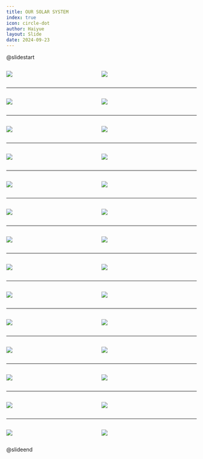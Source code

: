 ```yaml
---
title: OUR SOLAR SYSTEM
index: true
icon: circle-dot
author: Haiyue
layout: Slide
date: 2024-09-23
---
```

 
@slidestart

<div style="display:flex">
<div style="flex:1">

![](/reading/english/Level-S/OUR%20SOLAR%20SYSTEM/001.webp)
</div>
<div style="flex:1">

![](/reading/english/Level-S/OUR%20SOLAR%20SYSTEM/002.webp)
</div>
</div>

---

<div style="display:flex">
<div style="flex:1">

![](/reading/english/Level-S/OUR%20SOLAR%20SYSTEM/003.webp)
</div>
<div style="flex:1">

![](/reading/english/Level-S/OUR%20SOLAR%20SYSTEM/004.webp)
</div>
</div>

---

<div style="display:flex">
<div style="flex:1">

![](/reading/english/Level-S/OUR%20SOLAR%20SYSTEM/005.webp)
</div>
<div style="flex:1">

![](/reading/english/Level-S/OUR%20SOLAR%20SYSTEM/006.webp)
</div>
</div>

---

<div style="display:flex">
<div style="flex:1">

![](/reading/english/Level-S/OUR%20SOLAR%20SYSTEM/007.webp)
</div>
<div style="flex:1">

![](/reading/english/Level-S/OUR%20SOLAR%20SYSTEM/008.webp)
</div>
</div>

---

<div style="display:flex">
<div style="flex:1">

![](/reading/english/Level-S/OUR%20SOLAR%20SYSTEM/009.webp)
</div>
<div style="flex:1">

![](/reading/english/Level-S/OUR%20SOLAR%20SYSTEM/010.webp)
</div>
</div>

---

<div style="display:flex">
<div style="flex:1">

![](/reading/english/Level-S/OUR%20SOLAR%20SYSTEM/011.webp)
</div>
<div style="flex:1">

![](/reading/english/Level-S/OUR%20SOLAR%20SYSTEM/012.webp)
</div>
</div>

---

<div style="display:flex">
<div style="flex:1">

![](/reading/english/Level-S/OUR%20SOLAR%20SYSTEM/013.webp)
</div>
<div style="flex:1">

![](/reading/english/Level-S/OUR%20SOLAR%20SYSTEM/014.webp)
</div>
</div>

---

<div style="display:flex">
<div style="flex:1">

![](/reading/english/Level-S/OUR%20SOLAR%20SYSTEM/015.webp)
</div>
<div style="flex:1">

![](/reading/english/Level-S/OUR%20SOLAR%20SYSTEM/016.webp)
</div>
</div>

---

<div style="display:flex">
<div style="flex:1">

![](/reading/english/Level-S/OUR%20SOLAR%20SYSTEM/017.webp)
</div>
<div style="flex:1">

![](/reading/english/Level-S/OUR%20SOLAR%20SYSTEM/018.webp)
</div>
</div>

---

<div style="display:flex">
<div style="flex:1">

![](/reading/english/Level-S/OUR%20SOLAR%20SYSTEM/019.webp)
</div>
<div style="flex:1">

![](/reading/english/Level-S/OUR%20SOLAR%20SYSTEM/020.webp)
</div>
</div>

---

<div style="display:flex">
<div style="flex:1">

![](/reading/english/Level-S/OUR%20SOLAR%20SYSTEM/021.webp)
</div>
<div style="flex:1">

![](/reading/english/Level-S/OUR%20SOLAR%20SYSTEM/022.webp)
</div>
</div>

---

<div style="display:flex">
<div style="flex:1">

![](/reading/english/Level-S/OUR%20SOLAR%20SYSTEM/023.webp)
</div>
<div style="flex:1">

![](/reading/english/Level-S/OUR%20SOLAR%20SYSTEM/024.webp)
</div>
</div>

---

<div style="display:flex">
<div style="flex:1">

![](/reading/english/Level-S/OUR%20SOLAR%20SYSTEM/025.webp)
</div>
<div style="flex:1">

![](/reading/english/Level-S/OUR%20SOLAR%20SYSTEM/026.webp)
</div>
</div>

---

<div style="display:flex">
<div style="flex:1">

![](/reading/english/Level-S/OUR%20SOLAR%20SYSTEM/027.webp)
</div>
<div style="flex:1">

![](/reading/english/Level-S/OUR%20SOLAR%20SYSTEM/028.webp)
</div>
</div>

@slideend